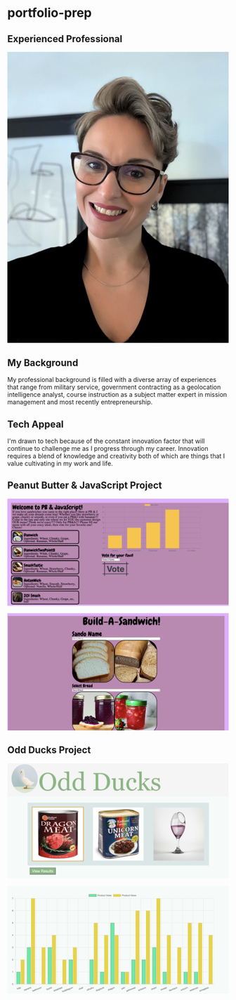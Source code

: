 # portfolio-prep

## Experienced Professional

![Profile Picture](img/profile.jpg)

## My Background

My professional background is filled with a diverse array of experiences that range from military service, government contracting as a geolocation intelligence analyst, course instruction as a subject matter expert in mission management and most recently entrepreneurship.

## Tech Appeal

I'm drawn to tech because of the constant innovation factor that will continue to challenge me as I progress through my career. Innovation requires a blend of knowledge and creativity both of which are things that I value cultivating in my work and life.

## Peanut Butter & JavaScript Project

![PeanutButter & JavaScript Page](img/pbjshome.png "PeanutButter & JavaScript Page")

![PeanutButter & JavaScript Page](img/buildasand.png "PeanutButter & JavaScript Build a Sandwhich Page")

## Odd Ducks Project

![Odd Ducks Page](img/oddducks.png "Odd Ducks Page")

![Odd Ducks Graph](img/oddducksgraph.png "Odd Ducks Page")
